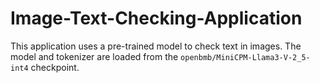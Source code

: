 # Image-Text-Checking-Application
This application uses a pre-trained model to check text in images. The model and tokenizer are loaded from the `openbmb/MiniCPM-Llama3-V-2_5-int4` checkpoint.
